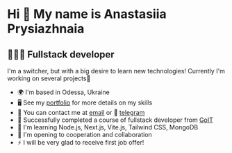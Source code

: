 Hi 👋 My name is Anastasiia Prysiazhnaia
========================================

👩🏻‍💻 Fullstack developer
-------------------------

I'm a switcher, but with a big desire to learn new technologies! Currently I'm working on several projects🔑

* 🌍  I'm based in Odessa, Ukraine
* 🖥️  See my [portfolio](https://github.com/Anastasia-front/portfolio) for more details on my skills 
* 📨 You can contact me at [email](mailto:Palitsanastasia3.ap@gmail.com) or 📲 [telegram](https://t.me/nastia_stretching)
* 🚀  Successfully completed a course of fullstack developer from [GoIT](https://github.com/goitacademy)
* 🧠  I'm learning Node.js, Next.js, Vite.js, Tailwind CSS, MongoDB
* 🤝  I'm opening to cooperation and collaboration
* ⚡  I will be very glad to receive first job offer!
